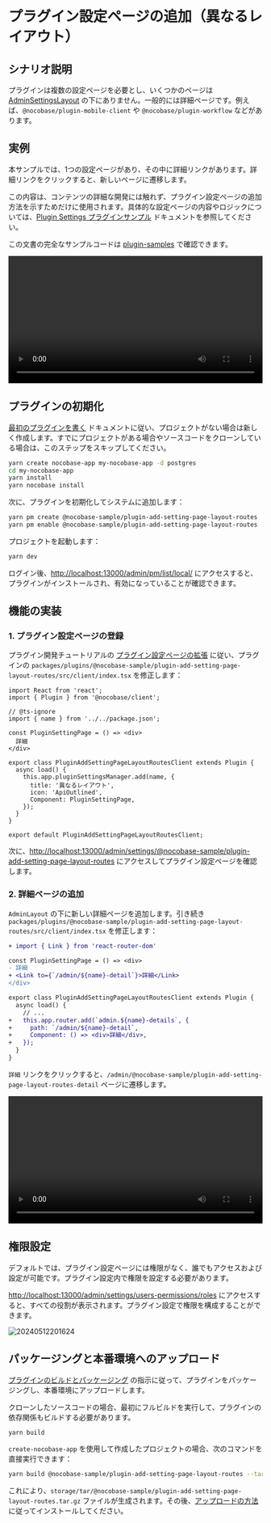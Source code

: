 # プラグイン設定ページの追加（異なるレイアウト）

## シナリオ説明

プラグインは複数の設定ページを必要とし、いくつかのページは [AdminSettingsLayout](/development/client/router#既存ページルーティング) の下にありません。一般的には詳細ページです。例えば、`@nocobase/plugin-mobile-client` や `@nocobase/plugin-workflow` などがあります。

## 実例

本サンプルでは、1つの設定ページがあり、その中に詳細リンクがあります。詳細リンクをクリックすると、新しいページに遷移します。

この内容は、コンテンツの詳細な開発には触れず、プラグイン設定ページの追加方法を示すためだけに使用されます。具体的な設定ページの内容やロジックについては、[Plugin Settings プラグインサンプル](/plugin-samples/plugin-settings) ドキュメントを参照してください。

この文書の完全なサンプルコードは [plugin-samples](https://github.com/nocobase/plugin-samples/tree/main/packages/plugins/%40nocobase-sample/plugin-add-setting-page-layout-routes) で確認できます。

<video width="100%" controls>
  <source src="https://static-docs.nocobase.com/10.mp4" type="video/mp4">
</video>

## プラグインの初期化

[最初のプラグインを書く](/development/your-fisrt-plugin) ドキュメントに従い、プロジェクトがない場合は新しく作成します。すでにプロジェクトがある場合やソースコードをクローンしている場合は、このステップをスキップしてください。

```bash
yarn create nocobase-app my-nocobase-app -d postgres
cd my-nocobase-app
yarn install
yarn nocobase install
```

次に、プラグインを初期化してシステムに追加します：

```bash
yarn pm create @nocobase-sample/plugin-add-setting-page-layout-routes
yarn pm enable @nocobase-sample/plugin-add-setting-page-layout-routes
```

プロジェクトを起動します：

```bash
yarn dev
```

ログイン後、[http://localhost:13000/admin/pm/list/local/](http://localhost:13000/admin/pm/list/local/) にアクセスすると、プラグインがインストールされ、有効になっていることが確認できます。

## 機能の実装

### 1. プラグイン設定ページの登録

プラグイン開発チュートリアルの [プラグイン設定ページの拡張](/development/client/router#プラグイン設定ページの拡張) に従い、プラグインの `packages/plugins/@nocobase-sample/plugin-add-setting-page-layout-routes/src/client/index.tsx` を修正します：

```tsx | pure
import React from 'react';
import { Plugin } from '@nocobase/client';

// @ts-ignore
import { name } from '../../package.json';

const PluginSettingPage = () => <div>
  詳細
</div>

export class PluginAddSettingPageLayoutRoutesClient extends Plugin {
  async load() {
    this.app.pluginSettingsManager.add(name, {
      title: '異なるレイアウト',
      icon: 'ApiOutlined',
      Component: PluginSettingPage,
    });
  }
}

export default PluginAddSettingPageLayoutRoutesClient;
```

次に、[http://localhost:13000/admin/settings/@nocobase-sample/plugin-add-setting-page-layout-routes](http://localhost:13000/admin/settings/@nocobase-sample/plugin-add-setting-page-layout-routes) にアクセスしてプラグイン設定ページを確認します。

### 2. 詳細ページの追加

`AdminLayout` の下に新しい詳細ページを追加します。引き続き `packages/plugins/@nocobase-sample/plugin-add-setting-page-layout-routes/src/client/index.tsx` を修正します：

```diff
+ import { Link } from 'react-router-dom'

const PluginSettingPage = () => <div>
- 詳細
+ <Link to={`/admin/${name}-detail`}>詳細</Link>
</div>

export class PluginAddSettingPageLayoutRoutesClient extends Plugin {
  async load() {
    // ...
+   this.app.router.add(`admin.${name}-details`, {
+     path: `/admin/${name}-detail`,
+     Component: () => <div>詳細</div>,
+   });
  }
}
```

`詳細` リンクをクリックすると、`/admin/@nocobase-sample/plugin-add-setting-page-layout-routes-detail` ページに遷移します。

<video width="100%" controls>
  <source src="https://static-docs.nocobase.com/10.mp4" type="video/mp4">
</video>

## 権限設定

デフォルトでは、プラグイン設定ページには権限がなく、誰でもアクセスおよび設定が可能です。プラグイン設定内で権限を設定する必要があります。

[http://localhost:13000/admin/settings/users-permissions/roles](http://localhost:13000/admin/settings/users-permissions/roles) にアクセスすると、すべての役割が表示されます。プラグイン設定で権限を構成することができます。

![20240512201624](https://static-docs.nocobase.com/20240512201624.png)

## パッケージングと本番環境へのアップロード

[プラグインのビルドとパッケージング](/development/your-fisrt-plugin#プラグインのビルドとパッケージング) の指示に従って、プラグインをパッケージングし、本番環境にアップロードします。

クローンしたソースコードの場合、最初にフルビルドを実行して、プラグインの依存関係もビルドする必要があります。

```bash
yarn build
```

`create-nocobase-app` を使用して作成したプロジェクトの場合、次のコマンドを直接実行できます：

```bash
yarn build @nocobase-sample/plugin-add-setting-page-layout-routes --tar
```

これにより、`storage/tar/@nocobase-sample/plugin-add-setting-page-layout-routes.tar.gz` ファイルが生成されます。その後、[アップロードの方法](/welcome/getting-started/plugin)に従ってインストールしてください。

